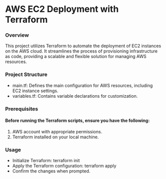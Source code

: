 # AWS EC2 Deployment with Terraform
### Overview
This project utilizes Terraform to automate the deployment of EC2 instances on the AWS cloud. It streamlines the process of provisioning infrastructure as code, providing a scalable and flexible solution for managing AWS resources.

### Project Structure
* main.tf: Defines the main configuration for AWS resources, including EC2 instance settings.
* variables.tf: Contains variable declarations for customization.


### Prerequisites
#### Before running the Terraform scripts, ensure you have the following:
1. AWS account with appropriate permissions.
1. Terraform installed on your local machine.

### Usage
* Initialize Terraform: terraform init
* Apply the Terraform configuration: terraform apply
* Confirm the changes when prompted.
